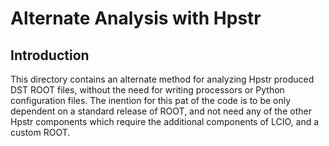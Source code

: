 # Alternate Analysis with Hpstr


## Introduction
This directory contains an alternate method for analyzing Hpstr produced DST ROOT files,
without the need for writing processors or Python configuration files. The inention for this pat of the code is to be only dependent on a standard release of ROOT, and not need any of the other Hpstr components which require the additional components of LCIO, and a custom ROOT.

